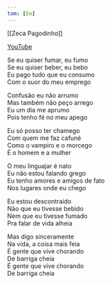 ```yaml
---
tom: [Em]
---
```


[[Zeca Pagodinho]]

[YouTube](https://youtu.be/6hXbgTFpBbk)  

Se eu quiser fumar, eu fumo  
Se eu quiser beber, eu bebo  
Eu pago tudo que eu consumo  
Com o suor do meu emprego  

Confusão eu não arrumo  
Mas também não peço arrego  
Eu um dia me aprumo  
Pois tenho fé no meu apego  

Eu só posso ter chamego  
Com quem me faz cafuné  
Como o vampiro e o morcego  
É o homem e a mulher  

O meu linguajar é nato  
Eu não estou falando grego  
Eu tenho amores e amigos de fato  
Nos lugares onde eu chego  

Eu estou descontraído  
Não que eu tivesse bebido  
Nem que eu tivesse fumado  
Pra falar de vida alheia  

Mas digo sinceramente  
Na vida, a coisa mais feia  
É gente que vive chorando  
De barriga cheia  
É gente que vive chorando  
De barriga cheia  
